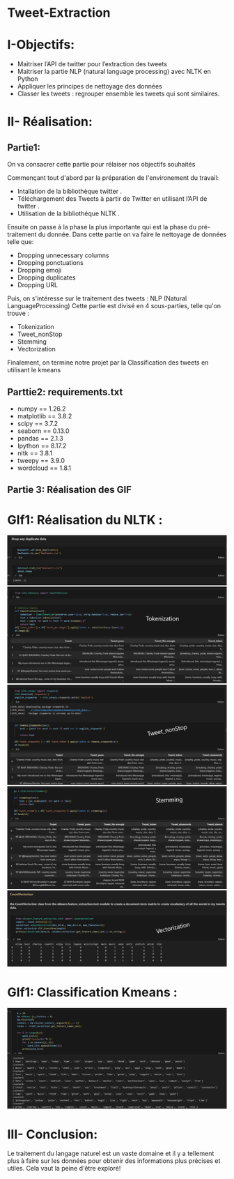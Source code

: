 # Tweet-Extraction

# I-Objectifs:

- Maitriser l’API de twitter pour l’extraction des tweets
- Maitriser la partie NLP (natural language processing) avec NLTK en Python
- Appliquer les principes de nettoyage des données
- Classer les tweets : regrouper ensemble les tweets qui sont similaires. 


# II- Réalisation:

## Partie1: 

On va consacrer cette partie pour rélaiser nos objectifs souhaités 

Commençant tout d'abord par la préparation de l'environement du travail: 
  - Intallation de la bibliothèque twitter .
  - Téléchargement des Tweets à partir de Twitter en utilisant l’API de twitter .
  - Utilisation de la bibliothéque NLTK .
  
 Ensuite on passe à la phase la plus importante qui est la phase du pré-traitement du donnée.
 Dans cette partie on va faire le nettoyage de données telle que:
  - Dropping unnecessary columns 
  - Dropping ponctuations 
  - Dropping emoji 
  - Dropping duplicates 
  - Dropping URL
  
 Puis, on s'intéresse sur le traitement des tweets : NLP (Natural LanguageProcessing)
 Cette partie est divisé en 4 sous-parties, telle qu'on trouve :
  - Tokenization
  - Tweet_nonStop 
  - Stemming 
  - Vectorization
 
 Finalement, on termine notre projet par la Classification des tweets en utilisant le kmeans 
 
 ## Parttie2: requirements.txt
  - numpy == 1.26.2
  - matplotlib == 3.8.2
  - scipy == 3.7.2
  - seaborn == 0.13.0
  - pandas == 2.1.3
  - Ipython == 8.17.2
  - nltk == 3.8.1
  - tweepy == 3.9.0
  - wordcloud == 1.8.1

## Partie 3: Réalisation des GIF

  # GIf1: Réalisation du NLTK :
![Alt text](0.PNG)  
![Alt text](1.PNG)
![Alt text](2.PNG)
![Alt text](3.PNG)
![Alt text](4.PNG)
   # GIf1: Classification Kmeans :
![Alt text](5.PNG)

# III- Conclusion:

Le traitement du langage naturel est un vaste domaine et il y a tellement plus à faire sur les données pour obtenir des informations plus précises et utiles. Cela vaut la peine d'être exploré!
